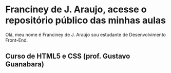 <h1> Franciney de J. Araujo, acesse o repositório público das minhas aulas <a href="https://github.com/neyaraujo" target="_blank"></a></h1>
 <p>
    Olá, meu nome é Franciney de J. Araújo sou estudante de Desenvolvimento Front-End.
</p>
 
## Curso de HTML5 e CSS (prof. Gustavo Guanabara)<a href="https://gustavoguanabara.github.io/#curso-de-html5-e-css3" target="_blank"></a>
